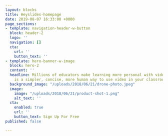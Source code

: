 ```yaml
---
layout: blocks
title: Heyslides-homepage
date: 2019-08-07 16:33:00 +0000
page_sections:
- template: navigation-header-w-button
  block: header-2
  logo: ''
  navigation: []
  cta:
    url: ''
    button_text: ''
- template: hero-banner-w-image
  block: hero-2
  content: ''
  headline: Millions of educators make learning more personal with videos. Heyslides
    is a simpler, concise, more human way to use video in your classroom.
  background_image: "/uploads/2018/06/21/drone-photo.jpeg"
  image:
    image: "/uploads/2018/06/21/product-shot-1.png"
    alt_text: ''
  cta:
    enabled: true
    url: ''
    button_text: Sign Up For Free
published: false

---
```

